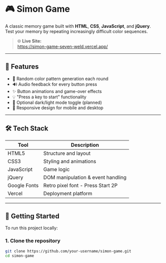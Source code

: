 # 🎮 Simon Game

A classic memory game built with **HTML**, **CSS**, **JavaScript**, and **jQuery**.  
Test your memory by repeating increasingly difficult color sequences.

> 🌐 **Live Site:**  
> https://simon-game-seven-weld.vercel.app/

---

## 📌 Features

- 🧠 Random color pattern generation each round
- 🔊 Audio feedback for every button press
- ✨ Button animations and game-over effects
- 💡 "Press a key to start" functionality
- 🌙 Optional dark/light mode toggle (planned)
- 📱 Responsive design for mobile and desktop
  
---

## 🛠️ Tech Stack

| Tool        | Description                      |
|-------------|----------------------------------|
| HTML5       | Structure and layout             |
| CSS3        | Styling and animations           |
| JavaScript  | Game logic                       |
| jQuery      | DOM manipulation & event handling |
| Google Fonts | Retro pixel font - Press Start 2P |
| Vercel      | Deployment platform              |

---

## 🚀 Getting Started

To run this project locally:

### 1. Clone the repository
```bash
git clone https://github.com/your-username/simon-game.git
cd simon-game
